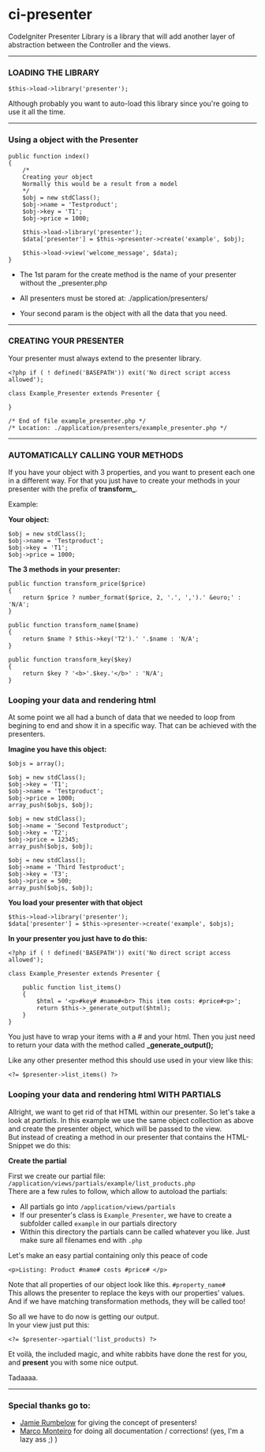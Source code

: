 ci-presenter
============

CodeIgniter Presenter Library is a library that will add another layer of abstraction between the Controller and the views.

---

### LOADING THE LIBRARY

`$this->load->library('presenter');`

Although probably you want to auto-load this library since you're going to use it all the time.

---
### Using a object with the Presenter

	public function index()
	{	
		/*
		Creating your object
		Normally this would be a result from a model
		*/
		$obj = new stdClass();
		$obj->name = 'Testproduct';
		$obj->key = 'T1';
		$obj->price = 1000;

		$this->load->library('presenter');
		$data['presenter'] = $this->presenter->create('example', $obj);

		$this->load->view('welcome_message', $data);
	}

- The 1st param for the create method is the name of your presenter without the _presenter.php

- All presenters must be stored at: ./application/presenters/

- Your second param is the object with all the data that you need.

---

### CREATING YOUR PRESENTER

Your presenter must always extend to the presenter library.


	<?php if ( ! defined('BASEPATH')) exit('No direct script access allowed');
	
	class Example_Presenter extends Presenter {

	}
	
	/* End of file example_presenter.php */
	/* Location: ./application/presenters/example_presenter.php */
	
---

### AUTOMATICALLY CALLING YOUR METHODS

If you have your object with 3 properties, and you want to present each one in a different way. For that you just have to create your methods in your presenter with the prefix of **transform_**.

Example:

**Your object:**

	$obj = new stdClass();
	$obj->name = 'Testproduct';
	$obj->key = 'T1';
	$obj->price = 1000;

**The 3 methods in your presenter:**
	
	public function transform_price($price)
	{
		return $price ? number_format($price, 2, '.', ',').' &euro;' : 'N/A';
	}

	public function transform_name($name)
	{
		return $name ? $this->key('T2').' '.$name : 'N/A';
	}

	public function transform_key($key)
	{
		return $key ? '<b>'.$key.'</b>' : 'N/A';
	}
	
### Looping your data and rendering html

At some point we all had a bunch of data that we needed to loop from begining to end and show it in a specific way. That can be achieved with the presenters.

**Imagine you have this object:**

	$objs = array();

	$obj = new stdClass();
	$obj->key = 'T1';
	$obj->name = 'Testproduct';
	$obj->price = 1000;
	array_push($objs, $obj);

	$obj = new stdClass();
	$obj->name = 'Second Testproduct';
	$obj->key = 'T2';
	$obj->price = 12345;
	array_push($objs, $obj);

	$obj = new stdClass();
	$obj->name = 'Third Testproduct';
	$obj->key = 'T3';
	$obj->price = 500;
	array_push($objs, $obj);
	
**You load your presenter with that object**

	$this->load->library('presenter');
	$data['presenter'] = $this->presenter->create('example', $objs);
	
**In your presenter you just have to do this:**

	<?php if ( ! defined('BASEPATH')) exit('No direct script access allowed');

	class Example_Presenter extends Presenter {

		public function list_items()
		{
			$html = '<p>#key# #name#<br> This item costs: #price#<p>';
			return $this->_generate_output($html);
		}
	}

You just have to wrap your items with a # and your html. Then you just need to return your data with the method called **_generate_output();**

Like any other presenter method this should use used in your view like this:

	<?= $presenter->list_items() ?>
	
### Looping your data and rendering html WITH PARTIALS

Allright, we want to get rid of that HTML within our presenter. So let's take a look at *partials*. In this example we use the same object collection as above and create the presenter object, which will be passed to the view.  
But instead of creating a method in our presenter that contains the HTML-Snippet we do this:

**Create the partial**

First we create our partial file: `/application/views/partials/example/list_products.php`  
There are a few rules to follow, which allow to autoload the partials:

* All partials go into `/application/views/partials`
* If our presenter's class is `Example_Presenter`, we have to create a subfolder called `example` in our partials directory
* Within this directory the partials cann be called whatever you like. Just make sure all filenames end with `.php`

Let's make an easy partial containing only this peace of code

    <p>Listing: Product #name# costs #price# </p>
    
Note that all properties of our object look like this. `#property_name#`  
This allows the presenter to replace the keys with our properties' values.
And if we have matching transformation methods, they will be called too!

So all we have to do now is getting our output.  
In your view just put this:
     
    <?= $presenter->partial('list_products) ?>
    
Et voilà, the included magic, and white rabbits have done the rest for you, and **present** you with some nice output.

Tadaaaa.

	
	
---

### Special thanks go to:

* [Jamie Rumbelow](https://github.com/jamierumbelow) for giving the concept of presenters!
* [Marco Monteiro](https://github.com/mpmont) for doing all documentation / corrections! (yes, I'm a lazy ass ;) )
	
